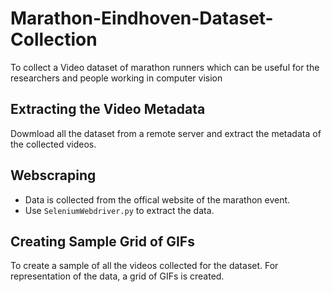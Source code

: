# Marathon-Eindhoven-Dataset-Collection
To collect a Video dataset of marathon runners which can be useful for the researchers and people working in computer vision

## Extracting the Video Metadata

Dowmload all the dataset from a remote server and extract the metadata of the collected videos.

## Webscraping
 
* Data is collected from the offical website of the marathon event.
* Use `SeleniumWebdriver.py` to extract the data.

## Creating Sample Grid of GIFs

To create a sample of all the videos collected for the dataset. For representation of the data, a grid of GIFs is created.
